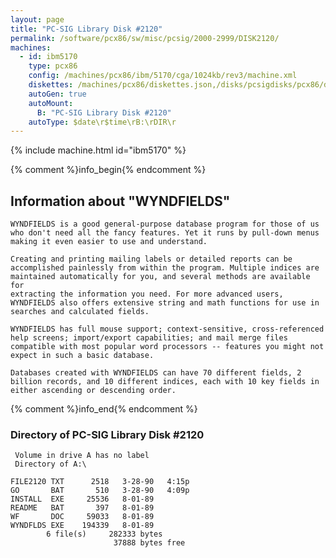 ```yaml
---
layout: page
title: "PC-SIG Library Disk #2120"
permalink: /software/pcx86/sw/misc/pcsig/2000-2999/DISK2120/
machines:
  - id: ibm5170
    type: pcx86
    config: /machines/pcx86/ibm/5170/cga/1024kb/rev3/machine.xml
    diskettes: /machines/pcx86/diskettes.json,/disks/pcsigdisks/pcx86/diskettes.json
    autoGen: true
    autoMount:
      B: "PC-SIG Library Disk #2120"
    autoType: $date\r$time\rB:\rDIR\r
---
```


{% include machine.html id="ibm5170" %}

{% comment %}info_begin{% endcomment %}

## Information about "WYNDFIELDS"

    WYNDFIELDS is a good general-purpose database program for those of us
    who don't need all the fancy features. Yet it runs by pull-down menus
    making it even easier to use and understand.
    
    Creating and printing mailing labels or detailed reports can be
    accomplished painlessly from within the program. Multiple indices are
    maintained automatically for you, and several methods are available for
    extracting the information you need. For more advanced users,
    WYNDFIELDS also offers extensive string and math functions for use in
    searches and calculated fields.
    
    WYNDFIELDS has full mouse support; context-sensitive, cross-referenced
    help screens; import/export capabilities; and mail merge files
    compatible with most popular word processors -- features you might not
    expect in such a basic database.
    
    Databases created with WYNDFIELDS can have 70 different fields, 2
    billion records, and 10 different indices, each with 10 key fields in
    either ascending or descending order.
{% comment %}info_end{% endcomment %}


### Directory of PC-SIG Library Disk #2120

     Volume in drive A has no label
     Directory of A:\

    FILE2120 TXT      2518   3-28-90   4:15p
    GO       BAT       510   3-28-90   4:09p
    INSTALL  EXE     25536   8-01-89
    README   BAT       397   8-01-89
    WF       DOC     59033   8-01-89
    WYNDFLDS EXE    194339   8-01-89
            6 file(s)     282333 bytes
                           37888 bytes free
